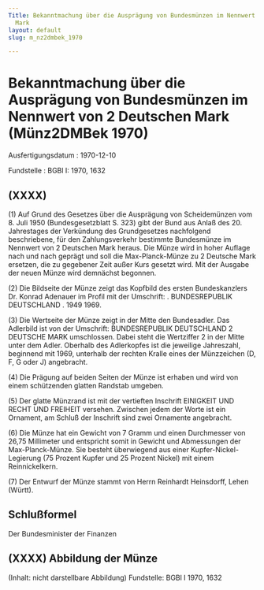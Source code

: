 ```yaml
---
Title: Bekanntmachung über die Ausprägung von Bundesmünzen im Nennwert von 2 Deutschen
  Mark
layout: default
slug: m_nz2dmbek_1970

---
```


# Bekanntmachung über die Ausprägung von Bundesmünzen im Nennwert von 2 Deutschen Mark (Münz2DMBek 1970)

Ausfertigungsdatum
:   1970-12-10

Fundstelle
:   BGBl I: 1970, 1632



## (XXXX)

(1) Auf Grund des Gesetzes über die Ausprägung von Scheidemünzen vom
8\. Juli 1950 (Bundesgesetzblatt S. 323) gibt der Bund aus Anlaß des
20\. Jahrestages der Verkündung des Grundgesetzes nachfolgend
beschriebene, für den Zahlungsverkehr bestimmte Bundesmünze im
Nennwert von 2 Deutschen Mark heraus. Die Münze wird in hoher Auflage
nach und nach geprägt und soll die Max-Planck-Münze zu 2 Deutsche Mark
ersetzen, die zu gegebener Zeit außer Kurs gesetzt wird. Mit der
Ausgabe der neuen Münze wird demnächst begonnen.

(2) Die Bildseite der Münze zeigt das Kopfbild des ersten
Bundeskanzlers Dr. Konrad Adenauer im Profil mit der Umschrift: .
BUNDESREPUBLIK DEUTSCHLAND . 1949 1969.

(3) Die Wertseite der Münze zeigt in der Mitte den Bundesadler. Das
Adlerbild ist von der Umschrift: BUNDESREPUBLIK DEUTSCHLAND 2 DEUTSCHE
MARK umschlossen. Dabei steht die Wertziffer 2 in der Mitte unter dem
Adler. Oberhalb des Adlerkopfes ist die jeweilige Jahreszahl,
beginnend mit 1969, unterhalb der rechten Kralle eines der Münzzeichen
(D, F, G oder J) angebracht.

(4) Die Prägung auf beiden Seiten der Münze ist erhaben und wird von
einem schützenden glatten Randstab umgeben.

(5) Der glatte Münzrand ist mit der vertieften Inschrift EINIGKEIT UND
RECHT UND FREIHEIT versehen. Zwischen jedem der Worte ist ein
Ornament, am Schluß der Inschrift sind zwei Ornamente angebracht.

(6) Die Münze hat ein Gewicht von 7 Gramm und einen Durchmesser von
26,75 Millimeter und entspricht somit in Gewicht und Abmessungen der
Max-Planck-Münze. Sie besteht überwiegend aus einer Kupfer-Nickel-
Legierung (75 Prozent Kupfer und 25 Prozent Nickel) mit einem
Reinnickelkern.

(7) Der Entwurf der Münze stammt von Herrn Reinhardt Heinsdorff, Lehen
(Württ).


## Schlußformel

Der Bundesminister der Finanzen


## (XXXX) Abbildung der Münze

(Inhalt: nicht darstellbare Abbildung)
Fundstelle: BGBl I 1970, 1632


